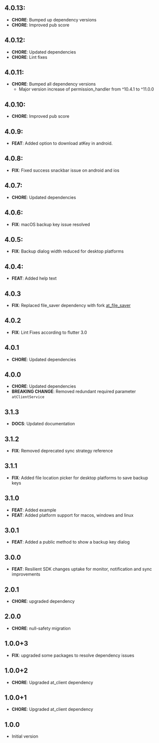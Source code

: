 ## 4.0.13:
- **CHORE**: Bumped up dependency versions
- **CHORE**: Improved pub score

## 4.0.12:
- **CHORE**: Updated dependencies
- **CHORE**: Lint fixes

## 4.0.11:
- **CHORE**: Bumped all dependency versions
  - Major version increase of permission_handler from ^10.4.1 to ^11.0.0

## 4.0.10:
- **CHORE**: Improved pub score

## 4.0.9:
- **FEAT**: Added option to download atKey in android. 

## 4.0.8:
- **FIX**: Fixed success snackbar issue on android and ios

## 4.0.7:
- **CHORE**: Updated dependencies

## 4.0.6:
- **FIX**: macOS backup key issue resolved

## 4.0.5:
- **FIX**: Backup dialog width reduced for desktop platforms

## 4.0.4:
- **FEAT**: Added help text

## 4.0.3
- **FIX**: Replaced file_saver dependency with fork [at_file_saver](https://pub.dev/packages/at_file_saver)

## 4.0.2
- **FIX**: Lint Fixes according to flutter 3.0

## 4.0.1
- **CHORE**: Updated dependencies

## 4.0.0
- **CHORE**: Updated dependencies
- **BREAKING CHANGE**: Removed redundant required parameter `atClientService`

## 3.1.3
- **DOCS**: Updated documentation

## 3.1.2
- **FIX**: Removed deprecated sync strategy reference

## 3.1.1
- **FIX**: Added file location picker for desktop platforms to save backup keys

## 3.1.0
- **FEAT**: Added example
- **FEAT**: Added platform support for macos, windows and linux

## 3.0.1
-  **FEAT**: Added a public method to show a backup key dialog

## 3.0.0
- **FEAT**: Resilient SDK changes uptake for monitor, notification and sync improvements

## 2.0.1
- **CHORE**: upgraded dependency

## 2.0.0
- **CHORE**: null-safety migration

## 1.0.0+3
- **FIX**: upgraded some packages to resolve dependency issues

## 1.0.0+2
- **CHORE**: Upgraded at_client dependency

## 1.0.0+1
- **CHORE**: Upgraded at_client dependency

## 1.0.0
- Initial version